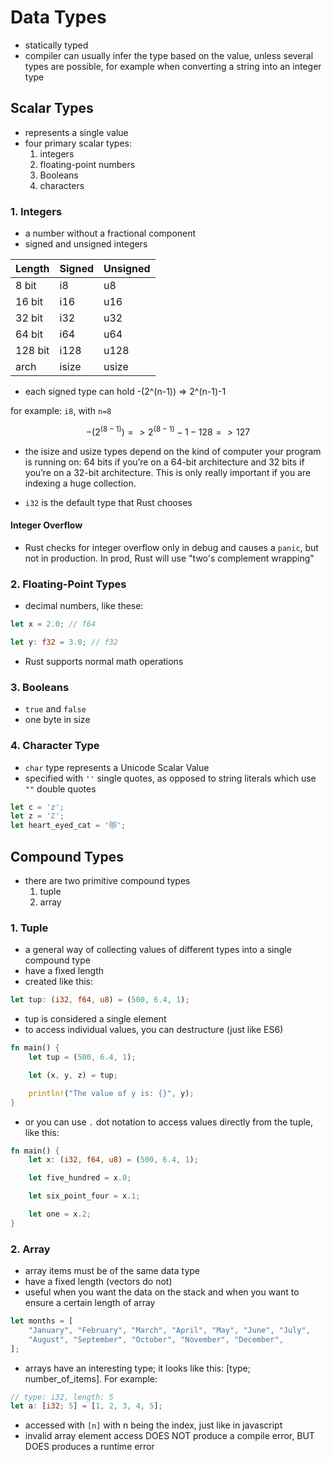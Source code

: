 # Data Types

- statically typed
- compiler can usually infer the type based on the value, unless several types are possible, for example when converting a string into an integer type

## Scalar Types

- represents a single value
- four primary scalar types:
    1. integers
    2. floating-point numbers
    3. Booleans
    4. characters

### 1. Integers

- a number without a fractional component
- signed and unsigned integers

| Length  | Signed | Unsigned |
| ------- | ------ | -------- |
| 8 bit   | i8     | u8       |
| 16 bit  | i16    | u16      |
| 32 bit  | i32    | u32      |
| 64 bit  | i64    | u64      |
| 128 bit | i128   | u128     |
| arch    | isize  | usize    |

- each signed type can hold -(2^(n-1)) => 2^(n-1)-1

for example: `i8`, with `n=8`

```math
-(2^(8-1)) => 2^(8-1)-1

-128 => 127
```

- the isize and usize types depend on the kind of computer your program is running on: 64 bits if you’re on a 64-bit architecture and 32 bits if you’re on a 32-bit architecture. This is only really important if you are indexing a huge collection.

- `i32` is the default type that Rust chooses

#### Integer Overflow

- Rust checks for integer overflow only in debug and causes a `panic`, but not in production. In prod, Rust will use "two's complement wrapping"

### 2. Floating-Point Types

- decimal numbers, like these:

```rust
let x = 2.0; // f64

let y: f32 = 3.0; // f32
```

- Rust supports normal math operations

### 3. Booleans

- `true` and `false`
- one byte in size

### 4. Character Type

- `char` type represents a Unicode Scalar Value
- specified with `''` single quotes, as opposed to string literals which use `""` double quotes

```rust
let c = 'z';
let z = 'ℤ';
let heart_eyed_cat = '😻';
```

## Compound Types

- there are two primitive compound types
    1. tuple
    2. array

### 1. Tuple

- a general way of collecting values of different types into a single compound type
- have a fixed length
- created like this:

```rust
let tup: (i32, f64, u8) = (500, 6.4, 1);
```

- tup is considered a single element
- to access individual values, you can destructure (just like ES6)

```rust
fn main() {
    let tup = (500, 6.4, 1);

    let (x, y, z) = tup;

    println!("The value of y is: {}", y);
}
```

- or you can use `.` dot notation to access values directly from the tuple, like this:

```rust
fn main() {
    let x: (i32, f64, u8) = (500, 6.4, 1);

    let five_hundred = x.0;

    let six_point_four = x.1;

    let one = x.2;
}
```

### 2. Array

- array items must be of the same data type
- have a fixed length (vectors do not)
- useful when you want the data on the stack and when you want to ensure a certain length of array

```rust
let months = [
    "January", "February", "March", "April", "May", "June", "July",
    "August", "September", "October", "November", "December",
];
```

- arrays have an interesting type; it looks like this: [type; number_of_items]. For example:

```rust
// type: i32, length: 5
let a: [i32; 5] = [1, 2, 3, 4, 5];
```

- accessed with `[n]` with n being the index, just like in javascript
- invalid array element access DOES NOT produce a compile error, BUT DOES produces a runtime error

